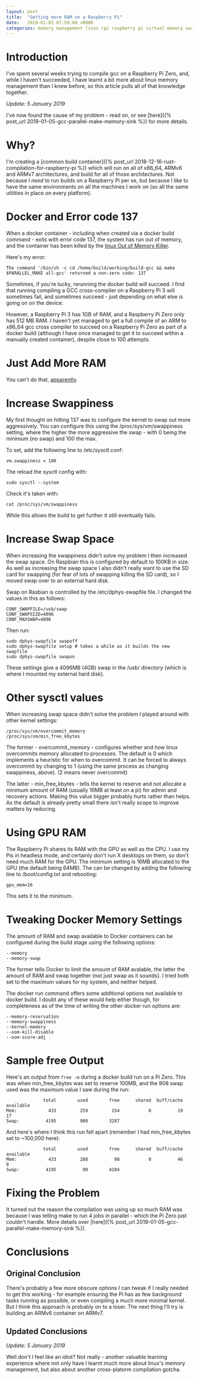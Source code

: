 ```yaml
---
layout: post
title:  "Getting more RAM on a Raspberry Pi"
date:   2019-01-02 07:59:00 +0000
categories: memory management linux rpi raspberry pi virtual memory swap docker containers
---
```


# Introduction

I've spent several weeks trying to compile gcc on a Raspberry Pi Zero, and, while I haven't succeeded, I have learnt a bit more about linux memory management than I knew before, so this article pulls all of that knowledge together.

*Update: 5 January 2019*

I've now found the cause of my problem - read on, or see [here]({% post_url 2019-01-05-gcc-parallel-make-memory-sink %}) for more details.

# Why?

I'm creating a [common build container]({% post_url 2018-12-16-rust-compilation-for-raspberry-pi %}) which will run on all of x86\_64, ARMv6 and ARMv7 architectures, and build for all of those architectures.  Not because I _need_ to run builds on a Raspberry Pi per se, but because I like to have the same environments on all the machines I work on (so all the same utilities in place on every platform).

# Docker and Error code 137

When a docker container -  including when created via a docker build command - exits with error code 137, the system has run out of memory, and the container has been killed by the [linux Out of Memory Killer](https://www.kernel.org/doc/gorman/html/understand/understand016.html).

Here's my error:

```
The command '/bin/sh -c cd /home/build/working/build-gcc && make $PARALLEL_MAKE all-gcc' returned a non-zero code: 137 
```

Sometimes, if you're lucky, rerunning the docker build will succeed.  I find that running compiling a GCC cross-compiler on a Raspberry Pi 3 will sometimes fail, and sometimes succeed - just depending on what else is going on on the device.

However, a Raspberry Pi 3 has 1GB of RAM, and a Raspberry Pi Zero only has 512 MB RAM.  I haven't yet managed to get a full compile of an ARM to x86\_64 gcc cross compiler to succeed on a Raspberry Pi Zero as part of a docker build (although I have once managed to get it to succeed within a manually created container), despite close to 100 attempts.

# Just Add More RAM

You can't do that, [apparently](https://www.raspberrypi.org/forums/viewtopic.php?t=14664).

# Increase Swappiness

My first thought on hitting 137 was to configure the kernel to swap out more aggressively.  You can configure this using the /proc/sys/vm/swappiness setting, where the higher the more aggressive the swap - with 0 being the minimum (no swap) and 100 the max.

To set, add the following line to /etc/sysctl.conf:

```
vm.swappiness = 100
```

The reload the sysctl config with:

```
sudo sysctl --system
```

Check it's taken with:

```
cat /proc/sys/vm/swappiness
```

While this allows the build to get further it still eventually fails.

# Increase Swap Space

When increasing the swappiness didn't solve my problem I then increased the swap space.  On Raspbian this is configured by default to 100KB in size.  As well as increasing the swap space I also didn't really want to use the SD card for swapping (for fear of lots of swapping killing the SD card), so I moved swap over to an external hard disk.

Swap on Rasbian is controlled by the /etc/dphys-swapfile file.  I changed the values in this as follows:

```
CONF_SWAPFILE=/usb/swap
CONF_SWAPSIZE=4096
CONF_MAXSWAP=4096
```

Then run:

```
sudo dphys-swapfile swapoff
sudo dphys-swapfile setup # takes a while as it builds the new swapfile
sudo dphys-swapfile swapon
```

These settings give a 4096MB (4GB) swap in the /usb/ directory (which is where I mounted my external hard disk).

# Other sysctl values

When increasing swap space didn't solve the problem I played around with other kernel settings:

```
/proc/sys/vm/overcommit_memory
/proc/sys/vm/min_free_kbytes
```

The former - overcommit_memory - configures whether and how linux overcommits memory allocated to processes.  The default is 0 which implements a heuristic for when to overcommit.  It can be forced to always overcommit by changing to 1 (using the same process as changing swappiness, above).  (2 means never overcommit)

The latter - min_free_kbytes - tells the kernel to reserve and not allocate a minimum amount of RAM (usually 16MB at least on a pi) for admin and recovery actions.  Making this value bigger probably hurts rather than helps.  As the default is already pretty small there isn't really scope to improve matters by reducing.

# Using GPU RAM

The Raspberry Pi shares its RAM with the GPU as well as the CPU.  I use my Pis in headless mode, and certainly don't run X desktops on them, so don't need much RAM for the GPU.  The minimum setting is 16MB allocated to the GPU (the default being 64MB).  The can be changed by adding the following line to /boot/config.txt and rebooting:

```
gpu_mem=16
```

This sets it to the minimum.

# Tweaking Docker Memory Settings

The amount of RAM and swap available to Docker containers can be configured during the build stage using the following options:

```
--memory
--memory-swap
```

The former tells Docker to limit the amount of RAM avalable, the latter the amount of RAM and swap together (not just swap as it sounds).  I tried both set to the maximum values for my system, and neither helped.

The docker run command offers some additional options not available to docker build.  I doubt any of these would help either though, for completeness as of the time of writing the other docker run options are:

```
--memory-reservation
--memory-swappiness
--kernel-memory
--oom-kill-disable
--oom-score-adj
```

# Sample free Output

Here's an output from `free -m` during a docker build run on a Pi Zero.  This was when min_free_kbytes was set to reserve 100MB, and the 908 swap used was the maximum value I saw during the run:

```
              total        used        free      shared  buff/cache   available
Mem:            433         259         154           0          19          17
Swap:          4195         908        3287
```

And here's where I think this run fell apart (remember I had min_free_kbytes set to ~100,000 here):

```
              total        used        free      shared  buff/cache   available
Mem:            433         288          98           0          46           0
Swap:          4195          90        4104
```

# Fixing the Problem

It turned out the reason the compilation was using up so much RAM was because I was telling make to run 4 jobs in parallel - which the Pi Zero just couldn't handle.  More details over [here]({% post_url 2019-01-05-gcc-parallel-make-memory-sink %}).

# Conclusions

## Original Conclusion

There's probably a few more obscure options I can tweak if I really needed to get this working - for example ensuring the Pi has as few background tasks running as possible, or even compiling a much more minimal kernel.  But I think this approach is probably on to a loser.  The next thing I'll try is building an ARMv6 container on ARMv7.

## Updated Conclusions

*Update: 5 January 2019*

Well don't I feel like an idiot?  Not really - another valuable learning experience where not only have I learnt much more about linux's memory management, but also about another cross-platorm compilation gotcha.

